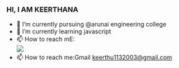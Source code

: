 ###  HI, I AM KEERTHANA
- 🔭 I’m currently pursuing @arunai engineering college
- 🌱 I’m currently learning javascript
- 📫 How to reach mE:<br> [<img src="https://img.shields.io/badge/LinkedIn-0077B5?style=for-the-badge&logo=linkedin&logoColor=white" />](https://www.linkedin.com/in/keerthana-panjatcharam-a9b309211/)
- 📫 How to reach me:Gmail keerthu1132003@gmail.com

